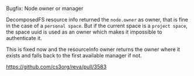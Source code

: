 Bugfix: Node owner or manager

DecomposedFS resource info returned the `node.owner` as owner, that is fine in the case of a `personal space`.
But if the current space is a `project space`, the space uuid is used as an owner which makes it impossible to authenticate it.

This is fixed now and the resourceInfo owner returns the owner where it exists and falls back to the first available manager if not.

https://github.com/cs3org/reva/pull/3583
